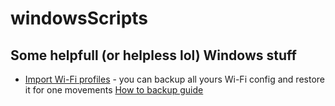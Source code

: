 # windowsScripts
## Some helpfull (or helpless lol) Windows stuff
* [Import Wi-Fi profiles](https://github.com/dittohead/windowsScripts/blob/master/importwifiprofiles.py) - you can backup all yours Wi-Fi config and restore it for one movements [How to backup guide](https://winaero.com/blog/backup-and-restore-wireless-network-profiles-in-windows-10/)

